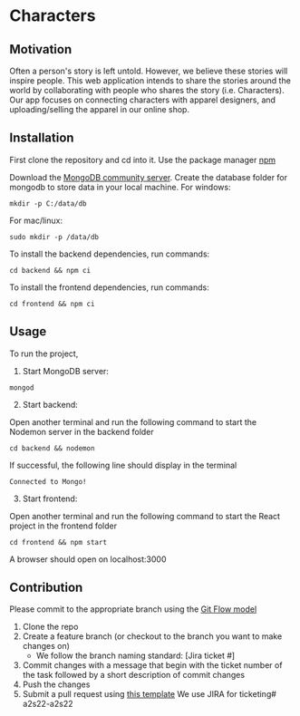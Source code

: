# Characters
## Motivation
Often a person's story is left untold. However, we believe these stories will inspire people. This web application intends to share the stories around the world by collaborating with people who shares the story (i.e. Characters). Our app focuses on connecting characters with apparel designers, and uploading/selling the apparel in our online shop.
## Installation
First clone the repository and cd into it.
Use the package manager [npm](https://docs.npmjs.com/downloading-and-installing-node-js-and-npm)

Download the [MongoDB community server](https://www.mongodb.com/try/download/community).
Create the database folder for mongodb to store data in your local machine.
For windows:
```
mkdir -p C:/data/db
```
For mac/linux:
```
sudo mkdir -p /data/db
```

To install the backend dependencies, run commands:
```
cd backend && npm ci
```
To install the frontend dependencies, run commands:
```
cd frontend && npm ci
```
## Usage
To run the project,

1. Start MongoDB server:
```
mongod
```
2. Start backend:

Open another terminal and run the following command to start the Nodemon server in the backend folder
```
cd backend && nodemon
```
If successful, the following line should display in the terminal
```
Connected to Mongo!
```
3. Start frontend:

Open another terminal and run the following command to start the React project in the frontend folder
```
cd frontend && npm start
```
A browser should open on localhost:3000
## Contribution
Please commit to the appropriate branch using the [Git Flow model](https://www.atlassian.com/git/tutorials/comparing-workflows/gitflow-workflow)
1. Clone the repo
2. Create a feature branch (or checkout to the branch you want to make changes on)
    - We follow the branch naming standard: [Jira ticket #]
3. Commit changes with a message that begin with the ticket number of the task followed by a short description of commit changes
4. Push the changes
5. Submit a pull request using [this template](https://gist.github.com/jcserv/33f19818fde83c18e755b1c138eeac49)
We use JIRA for ticketing# a2s22-a2s22
